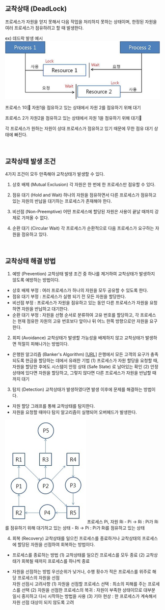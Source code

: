 ## 교착상태 (DeadLock)
프로세스가 자원을 얻지 못해서 다음 작업을 처리하지 못하는 상태이며, 한정된 자원을 여러 프로세스가 점유하려고 할 때 발생한다.

ex) 데드락 발생 예시
<img src="../img/deadlock.jpeg">

프로세스 1이 자원1을 점유하고 있는 상태에서 자원 2를 점유하기 위해 대기  

프로세스 2가 자원2을 점유하고 있는 상태에서 자원 1을 점유하기 위해 대기

각 프로세스가 원하는 자원이 상대 프로세스가 점유하고 있기 때문에 무한 점유 대기 상태에 빠진다.


<br />


## 교착상태 발생 조건
4가지 조건이 모두 만족해야 교착상태가 발생할 수 있다.

1. 상호 배제 (Mutual Exclusion)
각 자원은 한 번에 한 프로세스만 점유할 수 있다.
  
2. 점유 대기 (Hold and Wait)
하나의 자원을 점유하면서 다른 프로세스가 점유하고 있는 자원의 반납을 대기하는 프로세스가 존재해야 한다.
  
3. 비선점 (Non-Preemptive)
어떤 프로세스에 할당된 자원은 사용이 끝날 때까지 강제로 가져올 수 없다.
  
4. 순환 대기 (Circular Wait)
각 프로세스가 순환적으로 다음 프로세스가 요구하는 자원을 점유하고 있다.


<br />


## 교착상태 해결 방법
1. 예방 (Prevention)
교착상태 발생 조건 중 하나를 제거하여 교착상태가 발생하지 않도록 예방하는 방법이다.

- 상호 배제 부정 : 여러 프로세스가 하나의 자원을 모두 공유할 수 있도록 한다.
- 점유 대기 부정 : 프로세스가 실행 되기 전 모든 자원을 할당한다.
- 비선점 부정 : 프로세스가 자원을 점유하고 있는 동안 다른 프로세스가 자원을 요청하면 자원을 반납하고 대기한다.
- 순환 대기 부정 : 자원을 선형 순서로 분류하여 고유 번호를 할당하고, 각 프로세스는 현재 점유한 자원의 고유 번호보다 앞이나 뒤 어느 한쪽 방향으로만 자원을 요구한다.
  
   
  
2. 회피 (Avoidance)
교착상태가 발생할 가능성을 배제하지 않고 교착상태가 발생하면 적절히 피해나가는 방법이다.

- 은행원 알고리즘 (Banker's Algorithm) [[URL]](https://jhnyang.tistory.com/102)
은행에서 모든 고객의 요구가 충족되도록 현금을 할당하는 데에서 유래한 기법
(1) 프로세스가 자원 할당을 요청할 때, 자원을 할당한 후에도 시스템이 안정 상태 (Safe State) 로 남아있는 확인
(2) 안정 상태에 있다면 자원을 할당하고, 그렇지 않다면 다른 프로세스가 자원을 반납할 때까지 대기



3. 탐지 (Detection)
교착상태가 발생하였다면 발생 이후에 문제를 해결하는 방법이다.

- 자원 할당 그래프를 통해 교착상태를 탐지한다.
- 자원을 요청할 때마다 탐지 알고리즘이 실행되어 오버헤드가 발생한다.
  

<img src="../img/resourceallocgraph.jpeg">
프로세스 Pi, 자원 Ri
- Pi -> Ri : Pi가 Ri를 점유하기 위해 대기하고 있는 상태
- Ri -> Pi : Pi가 Ri를 점유하고 있는 상태

  
  
4. 회복 (Recovery)
교착상태를 일으킨 프로세스를 종료하거나 교착상태의 프로세스에 할당된 자원을 선점하여 회복하는 방법이다.

- 프로세스를 종료하는 방법
(1) 교착상태를 일으킨 프로세스를 모두 종료
(2) 교착상태가 회복될 때까지 프로세스를 하나씩 종료  
  


- 자원을 선점하는 방법
우선순위가 낮거나, 수행 횟수가 적은 프로세스를 위주로 해당 프로세스의 자원을 선점  
자원 선점시 고려사항
(1) 자원을 선점할 프로세스 선택 : 최소의 피해를 주는 프로세스를 선택
(2) 자원을 선점한 프로세스의 복귀 : 자원이 부족한 상태이므로 대부분 일시 중지하고 다시 시작하는 방법을 사용
(3) 기아 현상 : 한 프로세스가 계속해서 자원 선점 대상이 되지 않도록 고려